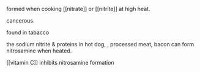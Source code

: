 formed when cooking [[nitrate]] or [[nitrite]] at high heat.

cancerous.

found in tabacco

the sodium nitrite & proteins in hot dog, , processed meat, bacon can form nitrosamine when heated.

[[vitamin C]] inhibits nitrosamine formation


